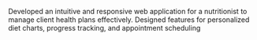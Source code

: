 Developed an intuitive and responsive web application for a nutritionist to manage client health plans effectively. Designed features for personalized diet charts, progress tracking, and appointment scheduling
